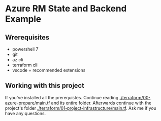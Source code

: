 # Azure RM State and Backend Example
## Wrerequisites
* powershell 7
* git
* az cli
* terraform cli
* vscode + recommended extensions

## Working with this project
If you've installed all the prerequistes. Continue reading [./terraform/00-azure-prepare/main.tf](./terraform/00-azure-prepare/main.tf) and its entire folder.
Afterwards continue with the project's folder [./terraform/01-project-infrastructure/main.tf](./terraform/01-project-infrastructure/main.tf).
Ask me if you have any questions.